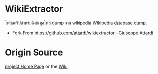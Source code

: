 # WikiExtractor
ไฟล์สคริปสำหรับดึงข้อมูลไฟล์ dump จาก wikipedia [Wikipedia database dump](http://download.wikimedia.org/).

- Fork From https://github.com/attardi/wikiextractor - Giuseppe Attardi


# Origin Source
[project Home Page](http://medialab.di.unipi.it/wiki/Wikipedia_Extractor) or the [Wiki](https://github.com/attardi/wikiextractor/wiki).
